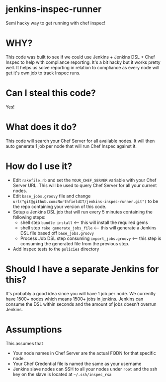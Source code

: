 # jenkins-inspec-runner
Semi hacky way to get running with chef inspec!

# WHY?
This code was built to see if we could use Jenkins + Jenkins DSL + Chef Inspec to help with compliance reporting. It's a bit hacky but it works pretty well. It helps us solve reporting in relation to compliance as every node will get it's own job to track Inspec runs.

# Can I steal this code?
Yes!

# What does it do?
This code will search your Chef Server for all available nodes. It will then auto generate 1 job per node that will run Chef Inspec against it.

# How do I use it?
* Edit `rakefile.rb` and set the `YOUR_CHEF_SERVER` variable with your Chef Server URL. This will be used to query Chef Server for all your current nodes.
* Edit `base_jobs.groovy` file and change `url("git@github.com:NorthfieldIT/jenkins-inspec-runner.git")` to be the repo containing your version of this code.
* Setup a Jenkins DSL job that will run every 5 minutes containing the following steps:
  * shell step `bundle install` <-- this will install the required gems
  * shell step `rake generate_jobs_file` <-- this will generate a Jenkins DSL file based off `base_jobs.groovy`
  * Process Job DSL step consuming `import_jobs.groovy` <-- this step is consuming the generated file from the previous step.
* Add Inspec tests to the `policies` directory

# Should I have a separate Jenkins for this?
It's probably a good idea since you will have 1 job per node. We currently have 1500+ nodes which means 1500+ jobs in jenkins. Jenkins can consume the DSL within seconds and the amount of jobs doesn't overrun Jenkins.

# Assumptions
This assumes that
* Your node names in Chef Server are the actual FQDN for that specific node.
* Your Chef Credential file is named the same as your username
* Jenkins slave nodes can SSH to all your nodes under `root` and the ssh key on the slave is located at `~/.ssh/inspec_rsa`

